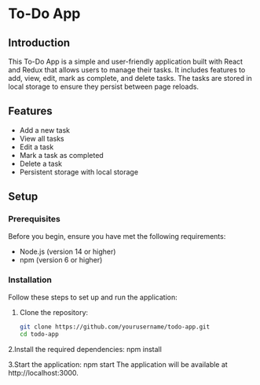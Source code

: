 # To-Do App

## Introduction

This To-Do App is a simple and user-friendly application built with React and Redux that allows users to manage their tasks. It includes features to add, view, edit, mark as complete, and delete tasks. The tasks are stored in local storage to ensure they persist between page reloads.

## Features

- Add a new task
- View all tasks
- Edit a task
- Mark a task as completed
- Delete a task
- Persistent storage with local storage

## Setup

### Prerequisites

Before you begin, ensure you have met the following requirements:
- Node.js (version 14 or higher)
- npm (version 6 or higher)

### Installation

Follow these steps to set up and run the application:

1. Clone the repository:

   ```bash
   git clone https://github.com/yourusername/todo-app.git
   cd todo-app
2.Install the required dependencies:
npm install

3.Start the application:
npm start
The application will be available at http://localhost:3000.
